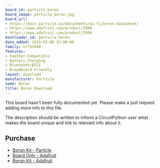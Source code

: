 ```yaml
---
board_id: particle_boron
board_image: particle_boron.jpg
board_url:
- https://docs.particle.io/datasheets/wi-fi/boron-datasheet/
- https://www.adafruit.com/product/3998
- https://www.adafruit.com/product/3994
bootloader_id: particle_boron
date_added: 2019-03-09 12:00:00
family: nrf52840
features:
- Feather-Compatible
- Battery Charging
- Bluetooth/BTLE
- Breadboard-Friendly
layout: download
manufacturer: Particle
name: Boron
title: Boron Download
---
```


This board hasn't been fully documented yet. Please make a pull request adding more info to this file.

The description should be written to inform a CircuitPython user what makes the board unique and link to relevant info about it.

## Purchase
* [Boron Kit - Particle](https://store.particle.io/products/boron-kit)
* [Board Only - Adafruit](https://www.adafruit.com/product/3998)
* [Boron Kit - Adafruit](https://www.adafruit.com/product/3994)

